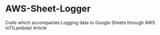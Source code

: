 # AWS-Sheet-Logger
Code which accompanies Logging data to Google Sheets through AWS IoT(Lambda) Article

